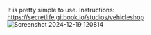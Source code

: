 It is pretty simple to use. 
Instructions: https://secretlife.gitbook.io/studios/vehicleshop
![Screenshot 2024-12-19 120814](https://github.com/user-attachments/assets/aaccb44e-036e-4f7a-8861-18312701f13c)
